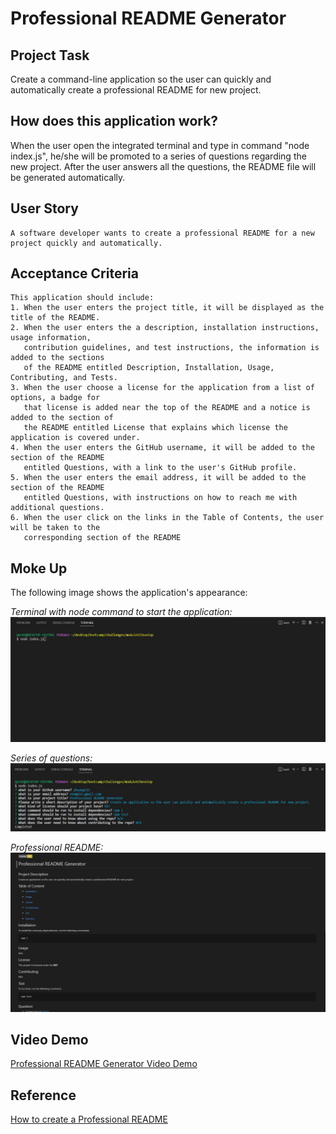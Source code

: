 # Professional README Generator 

## Project Task
Create a command-line application so the user can quickly and automatically create a professional README for new project.



## How does this application work?
When the user open the integrated terminal and type in command "node index.js", he/she will be promoted 
to a series of questions regarding the new project. After the user answers all the questions, the README file 
will be generated automatically.



## User Story

```
A software developer wants to create a professional README for a new project quickly and automatically.
```


## Acceptance Criteria

```
This application should include:
1. When the user enters the project title, it will be displayed as the title of the README.
2. When the user enters the a description, installation instructions, usage information, 
   contribution guidelines, and test instructions, the information is added to the sections
   of the README entitled Description, Installation, Usage, Contributing, and Tests.
3. When the user choose a license for the application from a list of options, a badge for 
   that license is added near the top of the README and a notice is added to the section of
   the README entitled License that explains which license the application is covered under.
4. When the user enters the GitHub username, it will be added to the section of the README 
   entitled Questions, with a link to the user's GitHub profile.
5. When the user enters the email address, it will be added to the section of the README 
   entitled Questions, with instructions on how to reach me with additional questions.
6. When the user click on the links in the Table of Contents, the user will be taken to the 
   corresponding section of the README
```


## Moke Up

The following image shows the application's appearance:

*Terminal with node command to start the application:*
![Terminal with node command.](./Develop/assets/images/Terminal_with_command.jpg)

*Series of questions:*
![Series of Questions.](./Develop/assets/images/Questions.jpg)

*Professional README:*
![Professional README.](./Develop/assets/images/README.jpg)


## Video Demo
[Professional README Generator Video Demo](https://app.castify.com/view/ada9deec-8971-4129-8932-84aebf992c4b)

## Reference
[How to create a Professional README](https://coding-boot-camp.github.io/full-stack/github/professional-readme-guide)
